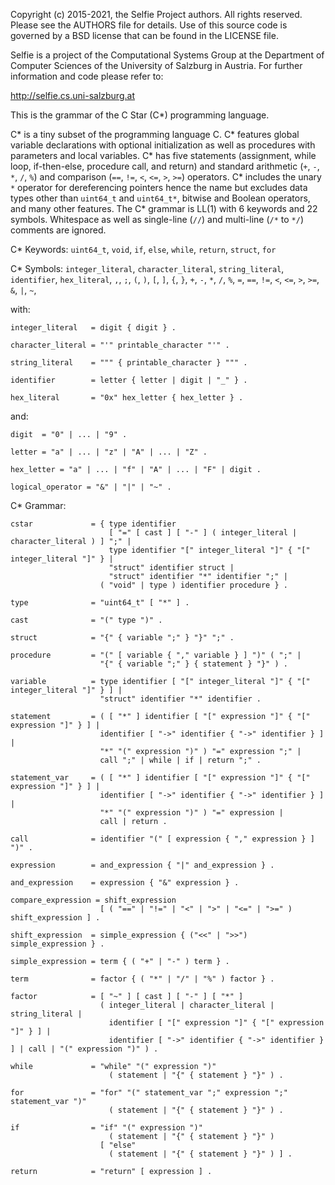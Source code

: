 Copyright (c) 2015-2021, the Selfie Project authors. All rights reserved. Please see the AUTHORS file for details. Use of this source code is governed by a BSD license that can be found in the LICENSE file.

Selfie is a project of the Computational Systems Group at the Department of Computer Sciences of the University of Salzburg in Austria. For further information and code please refer to:

http://selfie.cs.uni-salzburg.at

This is the grammar of the C Star (C\*) programming language.

C\* is a tiny subset of the programming language C. C\* features global variable declarations with optional initialization as well as procedures with parameters and local variables. C\* has five statements (assignment, while loop, if-then-else, procedure call, and return) and standard arithmetic (`+`, `-`, `*`, `/`, `%`) and comparison (`==`, `!=`, `<`, `<=`, `>`, `>=`) operators. C\* includes the unary `*` operator for dereferencing pointers hence the name but excludes data types other than `uint64_t` and `uint64_t*`, bitwise and Boolean operators, and many other features. The C\* grammar is LL(1) with 6 keywords and 22 symbols. Whitespace as well as single-line (`//`) and multi-line (`/*` to `*/`) comments are ignored.

C\* Keywords: `uint64_t`, `void`, `if`, `else`, `while`, `return`, `struct`, `for`

C\* Symbols: `integer_literal`, `character_literal`, `string_literal`, `identifier`, `hex_literal`, `,`, `;`, `(`, `)`, `[`, `]`, `{`, `}`, `+`, `-`, `*`, `/`, `%`, `=`, `==`, `!=`, `<`, `<=`, `>`, `>=`, `&`, `|`, `~`,

with:

```
integer_literal   = digit { digit } .

character_literal = "'" printable_character "'" .

string_literal    = """ { printable_character } """ .

identifier        = letter { letter | digit | "_" } .

hex_literal       = "0x" hex_letter { hex_letter } .
```

and:

```
digit  = "0" | ... | "9" .

letter = "a" | ... | "z" | "A" | ... | "Z" .

hex_letter = "a" | ... | "f" | "A" | ... | "F" | digit .

logical_operator = "&" | "|" | "~" .
```

C\* Grammar:

```
cstar             = { type identifier
                      [ "=" [ cast ] [ "-" ] ( integer_literal | character_literal ) ] ";" |
                      type identifier "[" integer_literal "]" { "[" integer_literal "]" } |
                      "struct" identifier struct |
                      "struct" identifier "*" identifier ";" |
                    ( "void" | type ) identifier procedure } .

type              = "uint64_t" [ "*" ] .

cast              = "(" type ")" .

struct            = "{" { variable ";" } "}" ";" .

procedure         = "(" [ variable { "," variable } ] ")" ( ";" |
                    "{" { variable ";" } { statement } "}" ) .

variable          = type identifier [ "[" integer_literal "]" { "[" integer_literal "]" } ] |
                    "struct" identifier "*" identifier .

statement         = ( [ "*" ] identifier [ "[" expression "]" { "[" expression "]" } ] |
                    identifier [ "->" identifier { "->" identifier } ] | 
                    "*" "(" expression ")" ) "=" expression ";" |
                    call ";" | while | if | return ";" .

statement_var     = ( [ "*" ] identifier [ "[" expression "]" { "[" expression "]" } ] |
                    identifier [ "->" identifier { "->" identifier } ] | 
                    "*" "(" expression ")" ) "=" expression |
                    call | return . 

call              = identifier "(" [ expression { "," expression } ] ")" .

expression        = and_expression { "|" and_expression } .

and_expression    = expression { "&" expression } .

compare_expression = shift_expression
                    [ ( "==" | "!=" | "<" | ">" | "<=" | ">=" ) shift_expression ] .

shift_expression  = simple_expression { ("<<" | ">>") simple_expression } .

simple_expression = term { ( "+" | "-" ) term } .

term              = factor { ( "*" | "/" | "%" ) factor } .

factor            = [ "~" ] [ cast ] [ "-" ] [ "*" ]
                    ( integer_literal | character_literal | string_literal |
                      identifier [ "[" expression "]" { "[" expression "]" } ] |
                      identifier [ "->" identifier { "->" identifier } ] | call | "(" expression ")" ) .

while             = "while" "(" expression ")"
                      ( statement | "{" { statement } "}" ) .

for               = "for" "(" statement_var ";" expression ";" statement_var ")"
                      ( statement | "{" { statement } "}" ) .

if                = "if" "(" expression ")"
                      ( statement | "{" { statement } "}" )
                    [ "else"
                      ( statement | "{" { statement } "}" ) ] .

return            = "return" [ expression ] .
```


